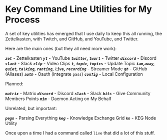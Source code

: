 # Key Command Line Utilities for My Process

A set of key utilities has emerged that I use daily to keep this all
running, the Zettelkasten, with Twitch, and GitHub, and YouTube, and
Twitter. 

Here are the main ones (but they all need more work):

***`zet`*** - Zettelkasten
***`yt`*** - YouTube
***`twitter`, `twurl`*** - Twitter
***`discord`*** - Discord
***`slack`*** - Slack
***`clip`*** - Video Clips
***`t`, `topic`, `topics`*** - Update Topic
***`iam`,`away`, `quiet`, `talking`, `ranting`, `live`, `recording`*** - Streamer Mode
***`gh`*** - GitHub (Aliases)
***`auth`*** - Oauth (integrate `pass`)
***`config`*** - Local Configuration

Planned:

***`matrix`*** - Matrix
***`discord`*** - Discord
***`slack`*** - Slack
***`bits`*** - Give Community Members Points
***`mim`*** - Daemon Acting on My Behalf

Unrelated, but important:

***`pegn`*** - Parsing Everything
***`keg`*** - Knowledge Exchange Grid
***`kn`*** - KEG Node Utility

Once upon a time I had a command called `live` that did a lot of this
stuff.

